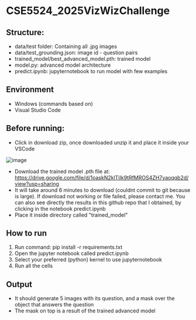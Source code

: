 # CSE5524_2025VizWizChallenge

## Structure:
- data/test folder: Containing all .jpg images
- data/test_grounding.json: image id - question pairs
- trained_model/best_advanced_model.pth: trained model
- model.py: advanced model architecture
- predict.ipynb: jupyternotebook to run model with few examples

## Environment
- Windows (commands based on)
- Visual Studio Code

## Before running:
- Click in download zip, once downloaded unzip it and place it inside your VSCode
  
 ![image](https://github.com/user-attachments/assets/a9b48d70-c11e-4718-9dfd-2e16924f1a60)
 - Download the trained model .pth file at: https://drive.google.com/file/d/1oaskN2klTiIk9tRfMROS4ZH7yaoqqb2d/view?usp=sharing
- It will take around 6 minutes to download (couldnt commit to git because is large). If download not working or file failed, please contact me. You can also see directly the results in this github repo that I obtained, by clicking in the notebook predict.ipynb
- Place it inside directory called "trained_model"


## How to run
1. Run command: pip install -r requirements.txt
2. Open the jupyter notebook called predict.ipynb
3. Select your preferred (python) kernel to use jupyternotebook
4. Run all the cells

## Output
- It should generate 5 images with its question, and a mask over the object that answers the question
- The mask on top is a result of the trained advanced model
